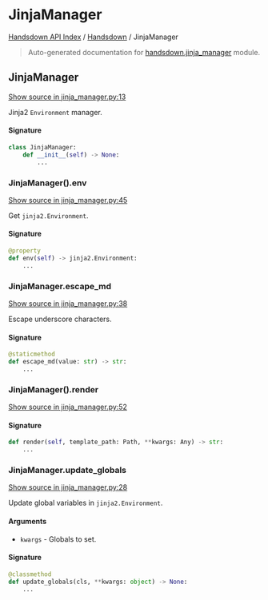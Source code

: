 # JinjaManager

[Handsdown API Index](../README.md#handsdown-api-index) /
[Handsdown](./index.md#handsdown) /
JinjaManager

> Auto-generated documentation for [handsdown.jinja_manager](https://github.com/vemel/handsdown/blob/main/handsdown/jinja_manager.py) module.

## JinjaManager

[Show source in jinja_manager.py:13](https://github.com/vemel/handsdown/blob/main/handsdown/jinja_manager.py#L13)

Jinja2 `Environment` manager.

#### Signature

```python
class JinjaManager:
    def __init__(self) -> None:
        ...
```

### JinjaManager().env

[Show source in jinja_manager.py:45](https://github.com/vemel/handsdown/blob/main/handsdown/jinja_manager.py#L45)

Get `jinja2.Environment`.

#### Signature

```python
@property
def env(self) -> jinja2.Environment:
    ...
```

### JinjaManager.escape_md

[Show source in jinja_manager.py:38](https://github.com/vemel/handsdown/blob/main/handsdown/jinja_manager.py#L38)

Escape underscore characters.

#### Signature

```python
@staticmethod
def escape_md(value: str) -> str:
    ...
```

### JinjaManager().render

[Show source in jinja_manager.py:52](https://github.com/vemel/handsdown/blob/main/handsdown/jinja_manager.py#L52)

#### Signature

```python
def render(self, template_path: Path, **kwargs: Any) -> str:
    ...
```

### JinjaManager.update_globals

[Show source in jinja_manager.py:28](https://github.com/vemel/handsdown/blob/main/handsdown/jinja_manager.py#L28)

Update global variables in `jinja2.Environment`.

#### Arguments

- `kwargs` - Globals to set.

#### Signature

```python
@classmethod
def update_globals(cls, **kwargs: object) -> None:
    ...
```



